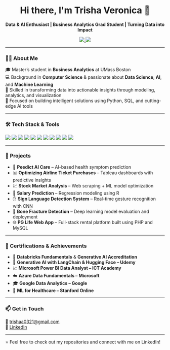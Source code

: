 <h1 align="center">Hi there, I'm Trisha Veronica 👋</h1>

<p align="center">
  <b>Data & AI Enthusiast | Business Analytics Grad Student | Turning Data into Impact</b>
</p>

<p align="center">
  <a href="https://www.linkedin.com/in/trisha-veronica-m-y-0b258a271" target="_blank">
    <img src="https://img.shields.io/badge/LinkedIn-%230077B5.svg?style=flat&logo=linkedin&logoColor=white" />
  </a>
  <a href="mailto:trishaa0321@gmail.com">
    <img src="https://img.shields.io/badge/Gmail-D14836?style=flat&logo=gmail&logoColor=white" />
  </a>
</p>

---

### 👩‍💻 About Me

🎓 Master’s student in **Business Analytics** at UMass Boston  
💻 Background in **Computer Science** & passionate about **Data Science**, **AI**, and **Machine Learning**  
🧠 Skilled in transforming data into actionable insights through modeling, analytics, and visualization  
🚀 Focused on building intelligent solutions using Python, SQL, and cutting-edge AI tools

---

### 🛠️ Tech Stack & Tools

<p>
  <img src="https://img.shields.io/badge/Python-3776AB?style=flat&logo=python&logoColor=white"/>
  <img src="https://img.shields.io/badge/R-276DC3?style=flat&logo=r&logoColor=white"/>
  <img src="https://img.shields.io/badge/SQL-336791?style=flat&logo=postgresql&logoColor=white"/>
  <img src="https://img.shields.io/badge/TensorFlow-FF6F00?style=flat&logo=tensorflow&logoColor=white"/>
  <img src="https://img.shields.io/badge/PyTorch-EE4C2C?style=flat&logo=pytorch&logoColor=white"/>
  <img src="https://img.shields.io/badge/HuggingFace-FFD21F?style=flat&logo=huggingface&logoColor=black"/>
  <img src="https://img.shields.io/badge/Power%20BI-F2C811?style=flat&logo=powerbi&logoColor=black"/>
  <img src="https://img.shields.io/badge/Tableau-E97627?style=flat&logo=tableau&logoColor=white"/>
  <img src="https://img.shields.io/badge/AWS-232F3E?style=flat&logo=amazon-aws&logoColor=white"/>
  <img src="https://img.shields.io/badge/Azure-0078D4?style=flat&logo=microsoft-azure&logoColor=white"/>
  <img src="https://img.shields.io/badge/Databricks-EF3E42?style=flat&logo=databricks&logoColor=white"/>
</p>

---

### 📂 Projects

- 🧠 **Peedict AI Care** – AI-based health symptom prediction  
- 📊 **Optimizing Airline Ticket Purchases** – Tableau dashboards with predictive insights  
- 💹 **Stock Market Analysis** – Web scraping + ML model optimization  
- 💼 **Salary Prediction** – Regression modeling using R  
- ✋ **Sign Language Detection System** – Real-time gesture recognition with CNN  
- 🦴 **Bone Fracture Detection** – Deep learning model evaluation and deployment  
- 🌐 **PG Life Web App** – Full-stack rental platform built using PHP and MySQL  

---

### 📜 Certifications & Achievements

- 🧠 **Databricks Fundamentals** & **Generative AI Accreditation**  
- 🧠 **Generative AI with LangChain & Hugging Face – Udemy**  
- 📈 **Microsoft Power BI Data Analyst – ICT Academy**  
- ☁️ **Azure Data Fundamentals – Microsoft**  
- 🎓 **Google Data Analytics – Google**  
- 🏥 **ML for Healthcare – Stanford Online**

---

### 📫 Get in Touch

📩 trishaa0321@gmail.com  
🔗 [LinkedIn](https://www.linkedin.com/in/trisha-veronica-m-y-0b258a271)

---

⭐ Feel free to check out my repositories and connect with me on LinkedIn!
